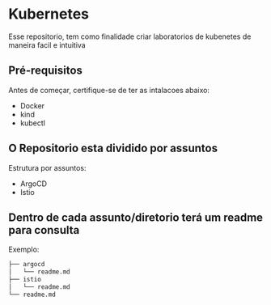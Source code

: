 # Kubernetes

Esse repositorio, tem como finalidade criar laboratorios de kubenetes de maneira facil e intuitiva

## Pré-requisitos
Antes de começar, certifique-se de ter as intalacoes abaixo:
- Docker
- kind
- kubectl

## O Repositorio esta dividido por assuntos
Estrutura por assuntos:
- ArgoCD
- Istio

## Dentro de cada assunto/diretorio terá um readme para consulta
Exemplo:
```bash
├── argocd
│   └── readme.md
├── istio
│   └── readme.md
└── readme.md
```